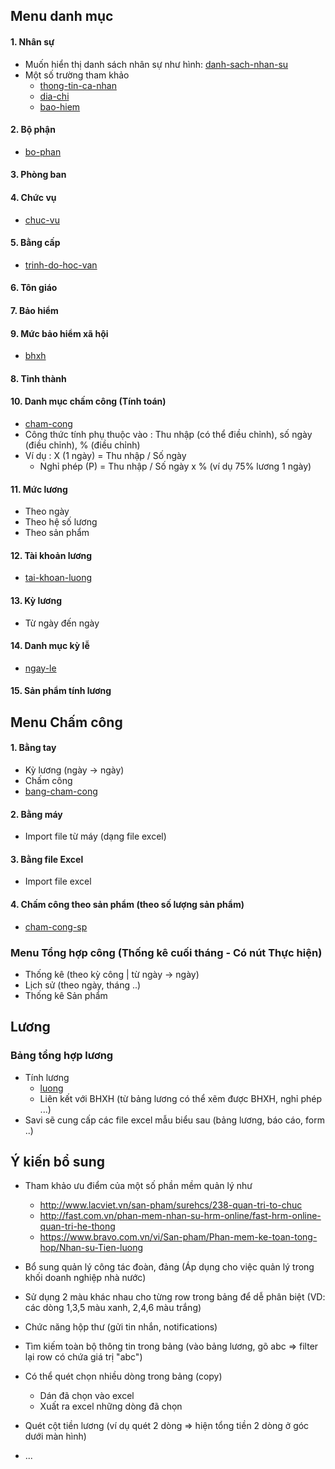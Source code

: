 ## Menu danh mục 
#### 1. Nhân sự
- Muốn hiển thị danh sách nhân sự như hình: [danh-sach-nhan-su](https://user-images.githubusercontent.com/10808157/33760013-e7dc0346-dc36-11e7-9d92-eacbce4787cb.png)
- Một số trường tham khảo 
  - [thong-tin-ca-nhan](https://user-images.githubusercontent.com/10808157/33760090-292b1da0-dc37-11e7-8963-5d57124106ab.png)
  - [dia-chi](https://user-images.githubusercontent.com/10808157/33760129-42f08806-dc37-11e7-8207-7c14e935e916.png)
  - [bao-hiem](https://user-images.githubusercontent.com/10808157/33760247-a3416dba-dc37-11e7-8081-08c243159c28.png)
#### 2. Bộ phận
- [bo-phan](https://user-images.githubusercontent.com/10808157/33760331-d4656f4a-dc37-11e7-8218-8f76e9739808.png)

#### 3. Phòng ban

#### 4. Chức vụ
- [chuc-vu](https://user-images.githubusercontent.com/10808157/33760413-26ee6d8e-dc38-11e7-8ba9-7eda65c11945.png)

#### 5. Bằng cấp 
- [trinh-do-hoc-van](https://user-images.githubusercontent.com/10808157/33760478-504478cc-dc38-11e7-9ed8-20391b436b58.png)

#### 6. Tôn giáo

#### 7. Bảo hiểm
#### 9. Mức bảo hiểm xã hội 
- [bhxh](https://user-images.githubusercontent.com/10808157/33760754-6a0d2e60-dc39-11e7-8011-f60b9a8f38a0.png)

#### 8. Tỉnh thành 

#### 10. Danh mục chấm công (Tính toán)
- [cham-cong](https://user-images.githubusercontent.com/10808157/33760532-7e17b3d6-dc38-11e7-9e54-1d7ca15b1992.png)
- Công thức tính phụ thuộc vào : Thu nhập (có thể điều chỉnh), số ngày (điều chỉnh), % (điều chỉnh)
- Ví dụ : X (1 ngày) = Thu nhập / Số ngày
  - Nghỉ phép (P) = Thu nhập / Số ngày x % (ví dụ 75% lương 1 ngày) 

#### 11. Mức lương 
- Theo ngày
- Theo hệ số lương
- Theo sản phẩm

#### 12. Tài khoản lương 
- [tai-khoan-luong](https://user-images.githubusercontent.com/10808157/33760833-c0c377d2-dc39-11e7-8eb7-d941053834df.png)

#### 13. Kỳ lương
- Từ ngày đến ngày

#### 14. Danh mục kỳ lễ
- [ngay-le](https://user-images.githubusercontent.com/10808157/33760924-01e2e91e-dc3a-11e7-81c1-11b43bc9ba67.png)

#### 15. Sản phẩm tính lương

## Menu Chấm công
#### 1. Bằng tay
- Kỳ lương (ngày -> ngày)
- Chấm công 
- [bang-cham-cong](https://user-images.githubusercontent.com/10808157/33761058-6c8b646c-dc3a-11e7-9c57-f44269d570ba.png)

#### 2. Bằng máy
- Import file từ máy (dạng file excel)

#### 3. Bằng file Excel
- Import file excel

#### 4. Chấm công theo sản phẩm (theo số lượng sản phẩm)
- [cham-cong-sp](https://user-images.githubusercontent.com/10808157/33761190-ba7656dc-dc3a-11e7-8137-a9bdf1188c5a.png)

### Menu Tổng hợp công (Thống kê cuối tháng - Có nút Thực hiện)
- Thống kê (theo kỳ công | từ ngày -> ngày)
- Lịch sử (theo ngày, tháng ..)
- Thống kê Sản phẩm

## Lương 
### Bảng tổng hợp lương
- Tính lương 
  - [luong](https://user-images.githubusercontent.com/10808157/33761258-efe1f61e-dc3a-11e7-860c-bb0a3c17998d.png)
  - Liên kết với BHXH (từ bảng lương có thể xẽm được BHXH, nghỉ phép ...)
- Savi sẽ cung cấp các file excel mẫu biểu sau (bảng lương, báo cáo, form ..)

## Ý kiến bổ sung
- Tham khảo ưu điểm của một số phần mềm quản lý như 
  - http://www.lacviet.vn/san-pham/surehcs/238-quan-tri-to-chuc
  - http://fast.com.vn/phan-mem-nhan-su-hrm-online/fast-hrm-online-quan-tri-he-thong
  - https://www.bravo.com.vn/vi/San-pham/Phan-mem-ke-toan-tong-hop/Nhan-su-Tien-luong

- Bổ sung quản lý công tác đoàn, đảng (Áp dụng cho việc quản lý trong khối doanh nghiệp nhà nước)
- Sử dụng 2 màu khác nhau cho từng row trong bảng để dễ phân biệt (VD: các dòng 1,3,5 màu xanh, 2,4,6 màu trắng)
- Chức năng hộp thư (gửi tin nhắn, notifications)
- Tìm kiếm toàn bộ thông tin trong bảng (vào bảng lương, gõ abc => filter lại row có chứa giá trị "abc")
- Có thể quét chọn nhiều dòng trong bảng (copy)
  - Dán đã chọn vào excel
  - Xuất ra excel những dòng đã chọn
- Quét cột tiền lương (ví dụ quét 2 dòng => hiện tổng tiền 2 dòng ở góc dưới màn hình)  
- ...
